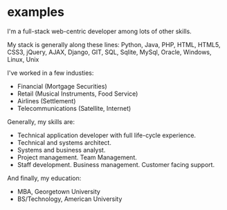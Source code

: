 # examples
I'm a full-stack web-centric developer among lots of other skills.

My stack is generally along these lines:
Python, Java, PHP, HTML, HTML5, CSS3, jQuery, AJAX, Django, GIT, SQL, Sqlite, MySql, Oracle, Windows, Linux, Unix

I've worked in a few industies:
- Financial (Mortgage Securities)
- Retail (Musical Instruments, Food Service)
- Airlines (Settlement)
- Telecommunications (Satellite, Internet)

Generally, my skills are:
- Technical application developer with full life-cycle experience.
- Technical and systems architect.
- Systems and business analyst.
- Project management. Team Management.
- Staff development. Business management. Customer facing support.

And finally, my education:
- MBA, Georgetown University
- BS/Technology, American University
